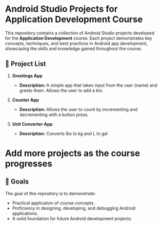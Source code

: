 # Android Studio Projects for Application Development Course  

This repository contains a collection of Android Studio projects developed for the **Application Development** course. Each project demonstrates key concepts, techniques, and best practices in Android app development, showcasing the skills and knowledge gained throughout the course.  

## 📂 Project List  
1. **Greetings App**  
   - **Description:** A simple app that takes input from the user (name) and greets them. Allows the user to add a bio.

2. **Counter App**  
   - **Description:** Allows the user to count by incrementing and decrementing with a button press.
  
2. **Unit Converter App**  
   - **Description:** Converts lbs to kg and L to gal

# Add more projects as the course progresses

## 🌟 Goals  
The goal of this repository is to demonstrate:  
- Practical application of course concepts.  
- Proficiency in designing, developing, and debugging Android applications.  
- A solid foundation for future Android development projects.  

